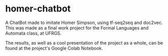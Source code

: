 # homer-chatbot
A ChatBot made to imitate Homer Simpson, using tf-seq2seq and doc2vec.
This was made as a final work project for the Formal Languages and Automata class, at UFRGS.

The results, as well as a cool presentation of the project as a whole, can be found at the project's Google Colab Notebook.
